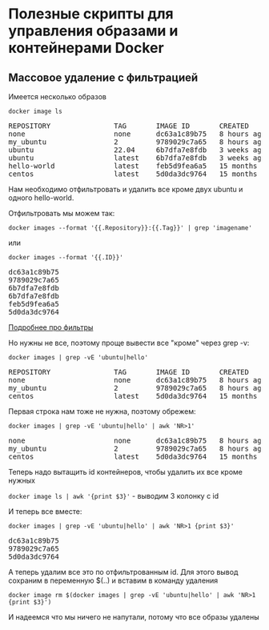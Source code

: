 # Полезные скрипты для управления образами и контейнерами Docker

## Массовое удаление с фильтрацией

Имеется несколько образов

`docker image ls `

<pre>
REPOSITORY               TAG       IMAGE ID       CREATED         SIZE
none                     none      dc63a1c89b75   8 hours ago     77.8MB
my_ubuntu                2         9789029c7a65   8 hours ago     77.8MB
ubuntu                   22.04     6b7dfa7e8fdb   3 weeks ago     77.8MB
ubuntu                   latest    6b7dfa7e8fdb   3 weeks ago     77.8MB
hello-world              latest    feb5d9fea6a5   15 months ago   13.3kB
centos                   latest    5d0da3dc9764   15 months ago   231MB
</pre>

Нам необходимо отфильтровать и удалить все кроме двух ubuntu и одного hello-world. 

Отфильтровать мы можем так:

`docker images --format '{{.Repository}}:{{.Tag}}' | grep 'imagename'`

или

`docker images --format '{{.ID}}'`

<pre>
dc63a1c89b75
9789029c7a65
6b7dfa7e8fdb
6b7dfa7e8fdb
feb5d9fea6a5
5d0da3dc9764
</pre>

[Подробнее про фильтры](https://docs.docker.com/engine/reference/commandline/images/#filtering)

Но нужны не все, поэтому проще вывести все "кроме" через grep -v: 

`docker images | grep -vE 'ubuntu|hello'`   

<pre>
REPOSITORY               TAG       IMAGE ID       CREATED         SIZE
none                     none      dc63a1c89b75   8 hours ago     77.8MB
my_ubuntu                2         9789029c7a65   8 hours ago     77.8MB
centos                   latest    5d0da3dc9764   15 months ago   231MB
</pre>

Первая строка нам тоже не нужна, поэтому обрежем:

`docker images | grep -vE 'ubuntu|hello' | awk 'NR>1'`   

<pre>
none                     none      dc63a1c89b75   8 hours ago     77.8MB
my_ubuntu                2         9789029c7a65   8 hours ago     77.8MB
centos                   latest    5d0da3dc9764   15 months ago   231MB
</pre>

Теперь надо вытащить id контейнеров, чтобы удалить их все кроме нужных

`docker image ls | awk '{print $3}'` - выводим 3 колонку с id 

И теперь все вместе:

`docker images | grep -vE 'ubuntu|hello' | awk 'NR>1 {print $3}'`

<pre>
dc63a1c89b75 
9789029c7a65 
5d0da3dc9764 
</pre>

А теперь удалим все это по  отфильтрованным id. Для этого вывод сохраним в переменную $(..) и вставим в команду удаления

`docker image rm $(docker images | grep -vE 'ubuntu|hello' | awk 'NR>1 {print $3}')`

И надеемся что мы ничего не напутали, потому что все образы удалены







